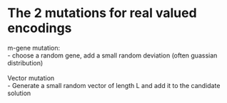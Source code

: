 # The 2 mutations for real valued encodings
m-gene mutation:<br>- choose a random gene, add a small random deviation (often guassian distribution)<br><br>Vector mutation<br>- Generate a small random vector of length L and add it to the candidate solution


